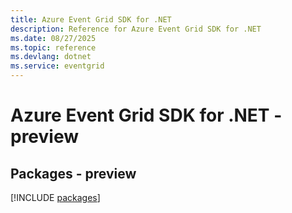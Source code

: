 ```yaml
---
title: Azure Event Grid SDK for .NET
description: Reference for Azure Event Grid SDK for .NET
ms.date: 08/27/2025
ms.topic: reference
ms.devlang: dotnet
ms.service: eventgrid
---
```

# Azure Event Grid SDK for .NET - preview
## Packages - preview
[!INCLUDE [packages](event-grid-index.md)]